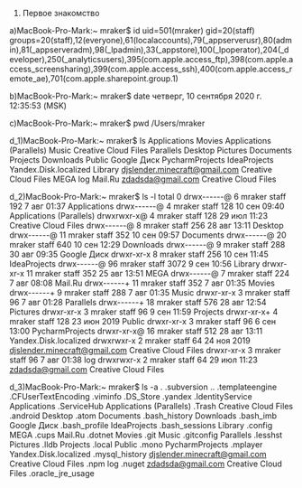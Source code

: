 1. Первое знакомство

а)MacBook-Pro-Mark:~ mraker$ id
uid=501(mraker) gid=20(staff) groups=20(staff),12(everyone),61(localaccounts),79(_appserverusr),80(admin),81(_appserveradm),98(_lpadmin),33(_appstore),100(_lpoperator),204(_developer),250(_analyticsusers),395(com.apple.access_ftp),398(com.apple.access_screensharing),399(com.apple.access_ssh),400(com.apple.access_remote_ae),701(com.apple.sharepoint.group.1)

b)MacBook-Pro-Mark:~ mraker$ date
четверг, 10 сентября 2020 г. 12:35:53 (MSK)

c)MacBook-Pro-Mark:~ mraker$ pwd
/Users/mraker

d_1)MacBook-Pro-Mark:~ mraker$ ls
Applications                        Movies
Applications (Parallels)                Music
Creative Cloud Files                    Parallels
Desktop                            Pictures
Documents                        Projects
Downloads                        Public
Google Диск                        PycharmProjects
IdeaProjects                        Yandex.Disk.localized
Library                            djslender.minecraft@gmail.com Creative Cloud Files
MEGA                            log
Mail.Ru                            zdadsda@gmail.com Creative Cloud Files

d_2)MacBook-Pro-Mark:~ mraker$ ls -l
total 0
drwx------@  6 mraker  staff   192  7 авг 01:37 Applications
drwx------@  4 mraker  staff   128 10 сен 09:40 Applications (Parallels)
drwxrwxr-x@  4 mraker  staff   128 29 июл 11:23 Creative Cloud Files
drwx------@  8 mraker  staff   256 28 авг 13:11 Desktop
drwx------@ 11 mraker  staff   352 10 сен 09:57 Documents
drwx------@ 20 mraker  staff   640 10 сен 12:29 Downloads
drwx------@  9 mraker  staff   288 30 авг 09:35 Google Диск
drwxr-xr-x   8 mraker  staff   256 10 сен 11:45 IdeaProjects
drwx------@ 96 mraker  staff  3072  9 сен 10:56 Library
drwxr-xr-x  11 mraker  staff   352 25 авг 13:51 MEGA
drwx------@  7 mraker  staff   224  7 авг 08:08 Mail.Ru
drwx------+ 11 mraker  staff   352  7 авг 01:35 Movies
drwx------+  9 mraker  staff   288  7 авг 01:35 Music
drwxr-xr-x   3 mraker  staff    96  7 авг 01:28 Parallels
drwx------+ 18 mraker  staff   576 28 авг 12:54 Pictures
drwxr-xr-x   3 mraker  staff    96  9 сен 11:59 Projects
drwxr-xr-x+  4 mraker  staff   128 23 июн  2019 Public
drwxr-xr-x   3 mraker  staff    96  6 сен 13:00 PycharmProjects
drwxr-xr-x@ 16 mraker  staff   512 28 авг 13:11 Yandex.Disk.localized
drwxrwxr-x   2 mraker  staff    64 24 ноя  2019 djslender.minecraft@gmail.com Creative Cloud Files
drwxr-xr-x   3 mraker  staff    96  7 авг 01:38 log
drwxrwxr-x   2 mraker  staff    64 29 июл 11:23 zdadsda@gmail.com Creative Cloud Files

d_3)MacBook-Pro-Mark:~ mraker$ ls -a
.                            .subversion
..                            .templateengine
.CFUserTextEncoding                    .viminfo
.DS_Store                        .yandex
.IdentityService                    Applications
.ServiceHub                        Applications (Parallels)
.Trash                            Creative Cloud Files
.android                        Desktop
.atom                            Documents
.bash_history                        Downloads
.bash_imb                        Google Диск
.bash_profile                        IdeaProjects
.bash_sessions                        Library
.config                            MEGA
.cups                            Mail.Ru
.dotnet                            Movies
.git                            Music
.gitconfig                        Parallels
.lesshst                        Pictures
.lldb                            Projects
.local                            Public
.mono                            PycharmProjects
.mplayer                        Yandex.Disk.localized
.mysql_history                        djslender.minecraft@gmail.com Creative Cloud Files
.npm                            log
.nuget                            zdadsda@gmail.com Creative Cloud Files
.oracle_jre_usage


